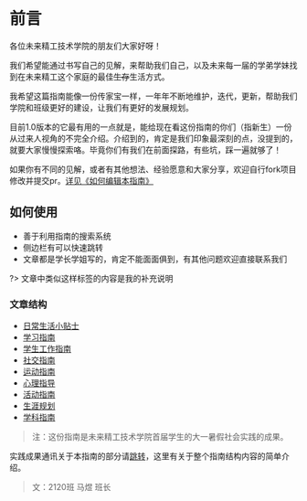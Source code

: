# 前言

各位未来精工技术学院的朋友们大家好呀！

我们希望能通过书写自己的见解，来帮助我们自己，以及未来每一届的学弟学妹找到在未来精工这个家庭的最佳~~生存~~生活方式。

我希望这篇指南能像一份传家宝一样，一年年不断地维护，迭代，更新，帮助我们学院和班级更好的建设，让我们有更好的发展规划。

目前1.0版本的它最有用的一点就是，能给现在看这份指南的你们（指新生）一份从过来人视角的不完全介绍。介绍到的，肯定是我们印象最深刻的点，没提到的，就要大家慢慢探索咯。毕竟你们有我们在前面探路，有些坑，踩一遍就够了！

如果你有不同的见解，或者有其他想法、经验愿意和大家分享，欢迎自行fork项目修改并提交pr。[详见《如何编辑本指南》](Co-editing.md)

## 如何使用

* 善于利用指南的搜索系统 
* 侧边栏有可以快速跳转
* 文章都是学长学姐写的，肯定不能面面俱到，有其他问题欢迎直接联系我们

?> 文章中类似这样标签的内容是我的补充说明

### 文章结构
  * [日常生活小贴士](2120/daily.md)
  * [学习指南](2120/toLearn.md)
  * [学生工作指南](2120/beLeaders.md)
  * [社交指南](2120/beSocial.md)
  * [运动指南](2120/Sports.md)
  * [心理指导](2120/MentalHealth.md)
  * [活动指南](2120/Activities.md)
  * [生涯规划](2120/HoldYourLife.md)
  * [学科指南](firstsemester.md)

>注：这份指南是未来精工技术学院首届学生的大一暑假社会实践的成果。

实践成果通讯关于本指南的部分请[跳转](intro.md)，这里有关于整个指南结构内容的简单介绍。


> 文：2120班 马煜 班长
